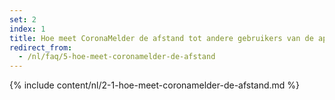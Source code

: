 ```yaml
---
set: 2
index: 1
title: Hoe meet CoronaMelder de afstand tot andere gebruikers van de app?
redirect_from: 
  - /nl/faq/5-hoe-meet-coronamelder-de-afstand
---
```

{% include content/nl/2-1-hoe-meet-coronamelder-de-afstand.md %}
